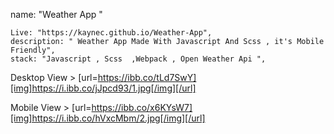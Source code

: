 name: "Weather App "


    Live: "https://kaynec.github.io/Weather-App",
    description: " Weather App Made With Javascript And Scss , it's Mobile Friendly",
    stack: "Javascript , Scss  ,Webpack , Open Weather Api ",

  Desktop View > [url=https://ibb.co/tLd7SwY][img]https://i.ibb.co/jJpcd93/1.jpg[/img][/url]
  
  Mobile View  > [url=https://ibb.co/x6KYsW7][img]https://i.ibb.co/hVxcMbm/2.jpg[/img][/url]
